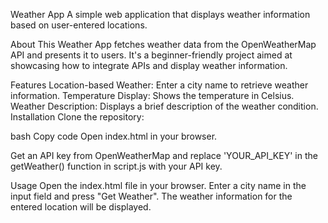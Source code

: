 Weather App
A simple web application that displays weather information based on user-entered locations.

About
This Weather App fetches weather data from the OpenWeatherMap API and presents it to users. It's a beginner-friendly project aimed at showcasing how to integrate APIs and display weather information.

Features
Location-based Weather: Enter a city name to retrieve weather information.
Temperature Display: Shows the temperature in Celsius.
Weather Description: Displays a brief description of the weather condition.
Installation
Clone the repository:

bash
Copy code
Open index.html in your browser.

Get an API key from OpenWeatherMap and replace 'YOUR_API_KEY' in the getWeather() function in script.js with your API key.

Usage
Open the index.html file in your browser.
Enter a city name in the input field and press "Get Weather".
The weather information for the entered location will be displayed.
